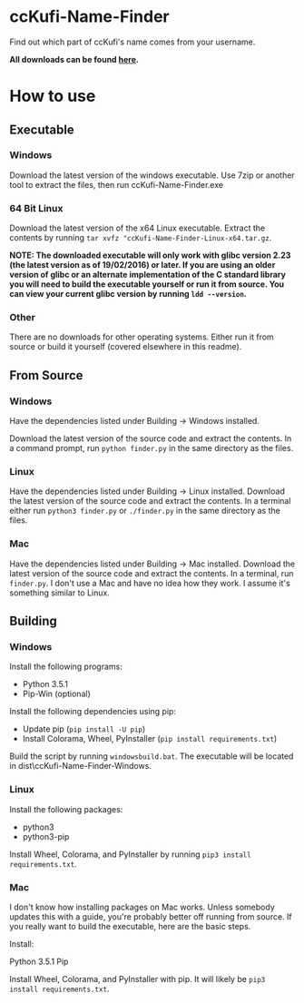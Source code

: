 # ccKufi-Name-Finder
Find out which part of ccKufi's name comes from your username.

**All downloads can be found [here](https://github.com/Iwuh/ccKufi-Name-Finder/releases/tag/v1.1).**

# How to use

## Executable

### Windows

Download the latest version of the windows executable. Use 7zip or another tool to extract the files, then run ccKufi-Name-Finder.exe

### 64 Bit Linux

Download the latest version of the x64 Linux executable. Extract the contents by running `tar xvfz "ccKufi-Name-Finder-Linux-x64.tar.gz`.

**NOTE: The downloaded executable will only work with glibc version 2.23 (the latest version as of 19/02/2016) or later. If you are using an older version of glibc or an alternate implementation of the C standard library you will need to build the executable yourself or run it from source. You can view your current glibc version by running `ldd --version`.**

### Other

There are no downloads for other operating systems. Either run it from source or build it yourself (covered elsewhere in this readme).

## From Source

### Windows

Have the dependencies listed under Building -> Windows installed.

Download the latest version of the source code and extract the contents. In a command prompt, run `python finder.py` in the same directory as the files.

### Linux

Have the dependencies listed under Building -> Linux installed. Download the latest version of the source code and extract the contents. In a terminal either run `python3 finder.py` or `./finder.py` in the same directory as the files.

### Mac

Have the dependencies listed under Building -> Mac installed. Download the latest version of the source code and extract the contents. In a terminal, run `finder.py`. I don't use a Mac and have no idea how they work. I assume it's something similar to Linux.

## Building

### Windows

Install the following programs:

* Python 3.5.1
* Pip-Win (optional)

Install the following dependencies using pip:

* Update pip (`pip install -U pip`)
* Install Colorama, Wheel, PyInstaller (`pip install requirements.txt`)

Build the script by running `windowsbuild.bat`. The executable will be located in dist\ccKufi-Name-Finder-Windows.

### Linux

Install the following packages:

* python3
* python3-pip

Install Wheel, Colorama, and PyInstaller by running `pip3 install requirements.txt`.

### Mac

I don't know how installing packages on Mac works. Unless somebody updates this with a guide, you're probably better off running from source. If you really want to build the executable, here are the basic steps.

Install:

Python 3.5.1
Pip

Install Wheel, Colorama, and PyInstaller with pip. It will likely be `pip3 install requirements.txt`.
